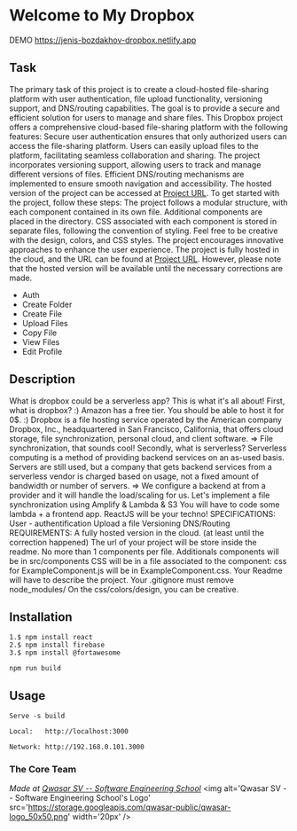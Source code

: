 # Welcome to My Dropbox

 DEMO       https://jenis-bozdakhov-dropbox.netlify.app

## Task

The primary task of this project is to create a cloud-hosted file-sharing platform with user authentication, 
file upload functionality, versioning support, and DNS/routing capabilities. 
The goal is to provide a secure and efficient solution for users to manage and share files.
This Dropbox project offers a comprehensive cloud-based file-sharing platform with the following features:
Secure user authentication ensures that only authorized users can access the file-sharing platform. 
Users can easily upload files to the platform, facilitating seamless collaboration and sharing. 
The project incorporates versioning support, allowing users to track and manage different versions of files. 
Efficient DNS/routing mechanisms are implemented to ensure smooth navigation and accessibility. 
The hosted version of the project can be accessed at [Project URL](https://jenis-bozdakhov-dropbox.netlify.app/login).
To get started with the project, follow these steps: The project follows a modular structure, 
with each component contained in its own file. Additional components are placed in the directory. 
CSS associated with each component is stored in separate files, following the convention of styling. 
Feel free to be creative with the design, colors, and CSS styles. 
The project encourages innovative approaches to enhance the user experience.
The project is fully hosted in the cloud, and the URL can be found at 
[Project URL](https://jenis-bozdakhov-dropbox.netlify.app/login). 
However, please note that the hosted version will be available until the necessary corrections are made.

- Auth
- Create Folder
- Create File
- Upload Files
- Copy File
- View  Files
- Edit Profile

## Description

What is dropbox could be a serverless app?
This is what it's all about!
First, what is dropbox? :)
Amazon has a free tier. You should be able to host it for 0$. :)
Dropbox is a file hosting service operated by the American company Dropbox, Inc., 
headquartered in San Francisco, California, that offers cloud storage, file synchronization, personal cloud, and client software.
=> File synchronization, that sounds cool!
Secondly, what is serverless?
Serverless computing is a method of providing backend services on an as-used basis. Servers are still used, 
but a company that gets backend services from a serverless vendor is charged based on usage,
not a fixed amount of bandwidth or number of servers. 
=> We configure a backend at from a provider and it will handle the load/scaling for us. 
Let's implement a file synchronization using Amplify & Lambda & S3
You will have to code some lambda + a frontend app. ReactJS will be your techno!
SPECIFICATIONS: User - authentification Upload a file Versioning DNS/Routing
REQUIREMENTS: A fully hosted version in the cloud. (at least until the correction happened)
The url of your project will be store inside the readme. No more than 1 components per file. 
Additionals components will be in src/components CSS will be in a file associated to the component:
 css for ExampleComponent.js will be in ExampleComponent.css. Your Readme will have to describe the project. 
 Your .gitignore must remove node_modules/ On the css/colors/design, you can be creative.


## Installation

    1.$ npm install react 
    2.$ npm install firebase
    3.$ npm install @fortawesome
    
    npm run build

## Usage

    Serve -s build
 
    Local:   http://localhost:3000

    Network: http://192.168.0.101.3000

### The Core Team


<span><i>Made at <a href='https://qwasar.io'>Qwasar SV -- Software Engineering School</a></i></span>
<span><img alt='Qwasar SV -- Software Engineering School's Logo' src='https://storage.googleapis.com/qwasar-public/qwasar-logo_50x50.png' width='20px' /></span>
